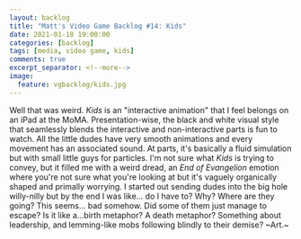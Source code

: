 ```yaml
---
layout: backlog
title: "Matt's Video Game Backlog #14: Kids"
date: 2021-01-18 19:00:00
categories: [backlog]
tags: [media, video game, kids]
comments: true
excerpt_separator: <!--more-->
image:
  feature: vgbacklog/kids.jpg
---
```


Well that was weird. _Kids_ is an "interactive animation" that I feel belongs on an iPad at the MoMA. Presentation-wise, the black and white visual style that seamlessly blends the interactive and non-interactive parts is fun to watch. All the little dudes have very smooth animations and every movement has an associated sound. At parts, it's basically a fluid simulation but with small little guys for particles. I'm not sure what _Kids_ is trying to convey, but it filled me with a weird dread, an _End of Evangelion_ emotion where you're not sure what you're looking at but it's vaguely organically shaped and primally worrying. I started out sending dudes into the big hole willy-nilly but by the end I was like... do I have to? Why? Where are they going? This seems... bad somehow. Did some of them just manage to escape? Is it like a...birth metaphor? A death metaphor? Something about leadership, and lemming-like mobs following blindly to their demise? \~Art.\~
